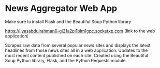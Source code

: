 # News Aggregator Web App
Make sure to install Flask and the Beautiful Soup Python library

https://ilyasabdulrahman0-gi21a2pl1blm1gpc.socketxp.com (link to the web application)

Scrapes raw data from several popular news sites and displays the latest headlines from those news sites all in a web application. Updates to the most recent content published on each site. Created using the Beautiful Soup Python library, Flask, and the Python Requests module.
